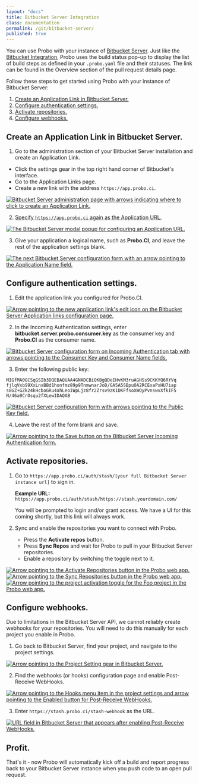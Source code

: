 ```yaml
---
layout: "docs"
title: Bitbucket Server Integration
class: documentation
permalink: /git/bitbucket-server/
published: true
---
```

You can use Probo with your instance of [Bitbucket Server](https://bitbucket.org/product/server). Just like the [Bitbucket Integration](/git/bitbucket/ "Bitbucket Integration"), Probo uses the build status pop-up to display the list of build steps as defined in your `.probo.yaml` file and their statuses. The link can be found in the Overview section of the pull request details page.

Follow these steps to get started using Probo with your instance of Bitbucket Server:

  1. <a href="#create-an-application-link-in-bitbucket-server">Create an Application Link in Bitbucket Server.</a>
  2. <a href="#configure-authentication-settings">Configure authentication settings.</a>
  3. <a href="#activate-repositories">Activate repositories.</a>
  4. <a href="#configure-webhooks">Configure webhooks.</a>

## Create an Application Link in Bitbucket Server.

1. Go to the administration section of your Bitbucket Server installation and create an Application Link.
  * Click the settings gear in the top right hand corner of Bitbucket's interface.
  * Go to the Application Links page.
  * Create a new link with the address `https://app.probo.ci`.
  <a href="/images/bitbucket-server/bbserver-setup-1--create-app-link.png" data-lightbox="bbserver-setup-1">
  <img src="/images/bitbucket-server/bbserver-setup-1--create-app-link.png" class="screenshot" alt="Bitbucket Server administration page with arrows indicating where to click to create an Application Link.">


2. Specify `https://app.probo.ci` again as the Application URL.
  <a href="/images/bitbucket-server/bbserver-setup-2--configure-app-link-url.png" data-lightbox="bbserver-setup-2">
  <img src="/images/bitbucket-server/bbserver-setup-2--configure-app-link-url.png" class="screenshot" alt="The Bitbucket Server modal popup for configuring an Application URL." class="screenshot">
  </a>

3. Give your application a logical name, such as **Probo.CI**, and leave the rest of the application settings blank.
  <a href="/images/bitbucket-server/bbserver-setup-3--configure-app-link-name.png" data-lightbox="bbserver-setup-3">
  <img src="/images/bitbucket-server/bbserver-setup-3--configure-app-link-name.png" alt="The next Bitbucket Server configuration form with an arrow pointing to the Application Name field." class="screenshot">
  </a>

## Configure authentication settings.

1. Edit the application link you configured for Probo.CI.
  <a href="/images/bitbucket-server/bbserver-setup-4--edit-app-link.png" data-lightbox="bbserver-setup-4">
  <img src="/images/bitbucket-server/bbserver-setup-4--edit-app-link.png" alt="Arrow pointing to the new application link's edit icon on the Bitbucket Server Application links configuration page." class="screenshot">
  </a>

2. In the Incoming Authentication settings, enter **bitbucket.server.probo.consumer.key** as the consumer key and **Probo.CI** as the consumer name.
  <a href="/images/bitbucket-server/bbserver-setup-5--enter-consumer-key.png" data-lightbox="bbserver-setup-5">
  <img src="/images/bitbucket-server/bbserver-setup-5--enter-consumer-key.png" alt="Bitbucket Server configuration form on Incoming Authentication tab with arrows pointing to the Consumer Key and Consumer Name fields." class="screenshot">
  </a>

3. Enter the following public key:
  ```
  MIGfMA0GCSqGSIb3DQEBAQUAA4GNADCBiQKBgQDeIHvKM3ruAGHSs9CKKYQ6RYVq
  fjlqVxbS9XxLnxBBd1honfmz89p9TnmwnarJoD/GA5A5SBpuOA2RCExaPxHU7iap
  s8GZ+GZk24kHcboGRu4ahLeoiWpLjz8fr2Zrsv9zK1DKFfsoXWQyPvnswvXfkIF5
  N/46a9CrOsqu2fXLewIDAQAB
  ```
  <a href="/images/bitbucket-server/bbserver-setup-6--enter-public-key.png" data-lightbox="bbserver-setup-6">
  <img src="/images/bitbucket-server/bbserver-setup-6--enter-public-key.png" alt="Bitbucket Server configuration form with arrows pointing to the Public Key field." class="screenshot">
  </a>

4. Leave the rest of the form blank and save.
  <a href="/images/bitbucket-server/bbserver-setup-7--incoming-auth-save.png" data-lightbox="bbserver-setup-7">
  <img src="/images/bitbucket-server/bbserver-setup-7--incoming-auth-save.png" alt="Arrow pointing to the Save button on the Bitbucket Server Incoming Authentication form." class="screenshot">
  </a>

## Activate repositories.

1. Go to `https://app.probo.ci/auth/stash/[your full Bitbucket Server instance url]` to sign in.

   **Example URL:** `https://app.probo.ci/auth/stash/https://stash.yourdomain.com/`

   You will be prompted to login and/or grant access. We have a UI for this coming shortly, but this link will always work.

2. Sync and enable the repositories you want to connect with Probo.
   * Press the **Activate repos** button.
   * Press **Sync Repos** and wait for Probo to pull in your Bitbucket Server repositories.
   * Enable a repository by switching the toggle next to it.
  <a href="/images/bitbucket-server/bbserver-setup-8--activate-repos.png" data-lightbox="bbserver-setup-8-9-10">
  <img src="/images/bitbucket-server/bbserver-setup-8--activate-repos.png" alt="Arrow pointing to the Activate Repositories button in the Probo web app." class="screenshot">
  </a>
  <a href="/images/bitbucket-server/bbserver-setup-9--sync-repos.png" data-lightbox="bbserver-setup-8-9-10">
  <img src="/images/bitbucket-server/bbserver-setup-9--sync-repos.png" alt="Arrow pointing to the Sync Repositories button in the Probo web app." class="screenshot">
  </a>
  <a href="/images/bitbucket-server/bbserver-setup-10--enable-repo.png" data-lightbox="bbserver-setup-8-9-10">
  <img src="/images/bitbucket-server/bbserver-setup-10--enable-repo.png" alt="Arrow pointing to the project activation toggle for the Foo project in the Probo web app." class="screenshot">
  </a>

## Configure webhooks.
Due to limitations in the Bitbucket Server API, we cannot reliably create webhooks for your repositories. You will need to do this manually for each project you enable in Probo.

1. Go back to Bitbucket Server, find your project, and navigate to the project settings.
  <a href="/images/bitbucket-server/bbserver-setup-11--webhook-settings.png" data-lightbox="bbserver-setup-11">
  <img src="/images/bitbucket-server/bbserver-setup-11--webhook-settings.png" alt="Arrow pointing to the Project Setting gear in Bitbucket Server." class="screenshot">
  </a>

2. Find the webhooks (or hooks) configuration page and enable Post-Receive WebHooks.
  <a href="/images/bitbucket-server/bbserver-setup-12--enable-webhooks.png" data-lightbox="bbserver-setup-12">
  <img src="/images/bitbucket-server/bbserver-setup-12--enable-webhooks.png" alt="Arrow pointing to the Hooks menu item in the project settings and arrow pointing to the Enabled button for Post-Receive WebHooks." class="screenshot">
  </a>

3. Enter `https://stash.probo.ci/stash-webhook` as the URL.
  <a href="/images/bitbucket-server/bbserver-setup-13--enter-webhook-url.png" data-lightbox="bbserver-setup-13">
  <img src="/images/bitbucket-server/bbserver-setup-13--enter-webhook-url.png" alt="URL field in Bitbucket Server that appears after enabling Post-Receive WebHooks." class="screenshot">
  </a>

## Profit.

That's it - now Probo will automatically kick off a build and report progress back to your Bitbucket Server instance when you push code to an open pull request.
